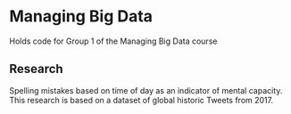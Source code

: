 # Managing Big Data

Holds code for Group 1 of the Managing Big Data course

## Research

Spelling mistakes based on time of day as an indicator of mental capacity.
This research is based on a dataset of global historic Tweets from 2017.
